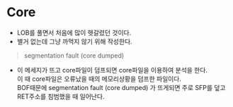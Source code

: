 # Core

- LOB를 풀면서 처음에 많이 헷갈렸던 것이다. 
- 별거 없는데 그냥 까먹지 않기 위해 작성한다.

> segmentation fault (core dumped)

- 이 메세지가 뜨고 core파일이 덤프되면 core파일을 이용하여 분석을 한다.  
이 때 core파일은 오류났을 때의 메모리상황을 덤프한 파일이다.  
BOF때문에 segmentation fault (core dumped) 가 뜨게되면 주로 SFP를 덮고 RET주소를 침범했을 때 일어난다.